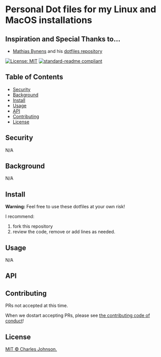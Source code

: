 # Personal Dot files for my Linux and MacOS installations

## Inspiration and Special Thanks to…

* [Mathias Bynens](https://mathiasbynens.be/) and his [dotfiles repository](https://github.com/mathiasbynens/dotfiles)

[![License: MIT](https://img.shields.io/badge/License-MIT-yellow.svg)](LICENSE.md)
[![standard-readme compliant](https://img.shields.io/badge/readme%20style-standard-brightgreen.svg?style=flat-square)](https://github.com/RichardLitt/standard-readme)


## Table of Contents

- [Security](#security)
- [Background](#background)
- [Install](#install)
- [Usage](#usage)
- [API](#api)
- [Contributing](#contributing)
- [License](#license)

## Security

N/A

## Background

N/A

## Install

**Warning:** Feel free to use these dotfiles at your own risk! 

I recommend:
1) fork this repository
1) review the code, remove or add lines as needed.

## Usage

N/A

## API

## Contributing

PRs not accepted at this time.

When we dostart accepting PRs, please see [the contributing code of conduct](code-of-conduct.md)!

## License

[MIT © Charles Johnson.](LICENSE.md)
